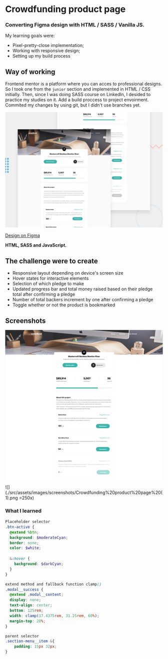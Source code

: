 # Crowdfunding product page

### Converting Figma design with HTML / SASS / Vanilla JS. 
My learning goals were: 
- Pixel-pretty-close implementation;
- Working with responsive design;
- Setting up my build process

## Way of working

Frontend mentor is a platform where you can acces to professional designs. So I took one from the `junior` section and implemented in HTML / CSS initially.
Then, since I was doing SASS course on LinkedIn, I desided to practice my studies on it. 
Add a build proccess to project envoirment.
Commited my changes by using git, but I didn't use branches yet. 

![Design preview](./design/desktop-preview.jpg)

[Design on Figma](https://www.figma.com/file/f0ydxeaYnkeYh2k5AZ1uDQ/crowdfunding-product-page?node-id=0%3A1)

**HTML, SASS and JavaScript.**

## The challenge were to create

- Responsive layout depending on device's screen size
- Hover states for interactive elements
- Selection of which pledge to make
- Updated progress bar and total money raised based on their pledge total after confirming a pledge
- Number of total backers increment by one after confirming a pledge
- Toggle whether or not the product is bookmarked

## Screenshots

![](./src/assets/images/screenshots/Crowdfunding%20product%20page.png)
![](./src/assets/images/screenshots/Crowdfunding%20product%20page%20(1).png =250x)

### What I learned

```SCSS
Placeholder selector
.btn-active {
  @extend %btn;
  background: $moderateCyan;
  border: none;
  color: $white;

  &:hover {
    background: $darkCyan;
  }
}
```
```SCSS
extend method and fallback function clamp()
.modal__success {
  @extend .modal__content;
  display: none;
  text-align: center;
  bottom: 125rem;
  width: clamp(17.4375rem, 31.25rem, 60%);
  margin-top: 20%;
}
```
```SCSS
parent selector
.section-menu__item &{
    padding: 15px 32px;
}
```


